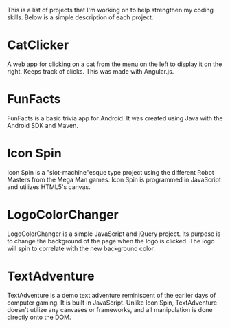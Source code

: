 This is a list of projects that I'm working on to help strengthen my coding skills. Below is a simple description of each project.

# CatClicker
A web app for clicking on a cat from the menu on the left to display it on the right. Keeps track of clicks. This was made with Angular.js.

# FunFacts
FunFacts is a basic trivia app for Android. It was created using Java with the Android SDK and Maven.

# Icon Spin
Icon Spin is a "slot-machine"esque type project using the different Robot Masters from the Mega Man games. Icon Spin is programmed in JavaScript and utilizes HTML5's canvas.

# LogoColorChanger
LogoColorChanger is a simple JavaScript and jQuery project. Its purpose is to change the background of the page when the logo is clicked. The logo will spin to correlate with the new background color.

# TextAdventure
TextAdventure is a demo text adventure reminiscent of the earlier days of computer gaming. It is built in JavaScript. Unlike Icon Spin, TextAdventure doesn't utilize any canvases or frameworks, and all manipulation is done directly onto the DOM.
